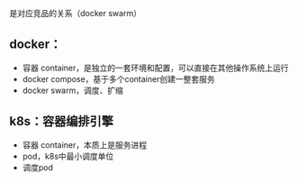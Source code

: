 是对应竞品的关系（docker swarm）

## docker：
* 容器 container，是独立的一套环境和配置，可以直接在其他操作系统上运行
* docker compose，基于多个container创建一整套服务
* docker swarm，调度、扩缩



## k8s：容器编排引擎
* 容器 container，本质上是服务进程
* pod，k8s中最小调度单位
* 调度pod
